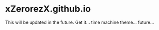 # xZerorezX.github.io

This will be updated in the future. Get it... time machine theme... future... 
